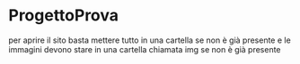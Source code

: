 # ProgettoProva
per aprire il sito basta mettere tutto in una cartella se non è già presente e le immagini devono stare in una cartella chiamata img se non è già presente
